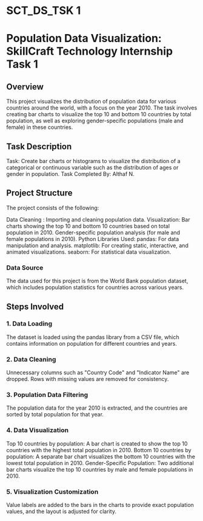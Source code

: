 # SCT_DS_TSK 1

# Population Data Visualization: SkillCraft Technology Internship Task 1
## Overview
This project visualizes the distribution of population data for various countries around the world, with a focus on the year 2010. The task involves creating bar charts to visualize the top 10 and bottom 10 countries by total population, as well as exploring gender-specific populations (male and female) in these countries.

## Task Description
Task: Create bar charts or histograms to visualize the distribution of a categorical or continuous variable such as the distribution of ages or gender in population.
Task Completed By: Althaf N.
## Project Structure
The project consists of the following:

Data Cleaning : Importing and cleaning population data.
Visualization:
Bar charts showing the top 10 and bottom 10 countries based on total population in 2010.
Gender-specific population analysis (for male and female populations in 2010).
Python Libraries Used:
pandas: For data manipulation and analysis.
matplotlib: For creating static, interactive, and animated visualizations.
seaborn: For statistical data visualization.
### Data Source
The data used for this project is from the World Bank population dataset, which includes population statistics for countries across various years.

## Steps Involved
### 1. Data Loading
The dataset is loaded using the pandas library from a CSV file, which contains information on population for different countries and years.

### 2. Data Cleaning
Unnecessary columns such as "Country Code" and "Indicator Name" are dropped.
Rows with missing values are removed for consistency.
### 3. Population Data Filtering
The population data for the year 2010 is extracted, and the countries are sorted by total population for that year.

### 4. Data Visualization
Top 10 countries by population: A bar chart is created to show the top 10 countries with the highest total population in 2010.
Bottom 10 countries by population: A separate bar chart visualizes the bottom 10 countries with the lowest total population in 2010.
Gender-Specific Population: Two additional bar charts visualize the top 10 countries by male and female populations in 2010.
### 5. Visualization Customization
Value labels are added to the bars in the charts to provide exact population values, and the layout is adjusted for clarity.
